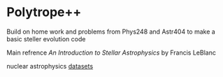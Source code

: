 # Polytrope++ #
Build on home work and problems from Phys248 and Astr404 to make a basic steller evolution code

Main refrence *An Introduction to Stellar Astrophysics* by Francis LeBlanc

nuclear astrophysics [datasets](http://nucastrodata.org/datasets.html) 